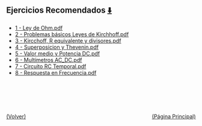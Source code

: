 
<html>
<body>
<h2>Ejercicios Recomendados <a href="https://downgit.github.io/#/home?url=https://github.com/Apuntes-FIUBA/Apuntes-Electronica/tree/main/86 - Electrónica/8602 - Introduccion Ing Electronica/Ejercicios Recomendados" style="font-size:20px">  ⬇️ </a></h2>
<ul>
    <li><a href="1 - Ley de Ohm.pdf">1 - Ley de Ohm.pdf</a></li>
    <li><a href="2 - Problemas básicos Leyes de Kirchhoff.pdf">2 - Problemas básicos Leyes de Kirchhoff.pdf</a></li>
    <li><a href="3 - Kircchoff, R equivalente y divisores.pdf">3 - Kircchoff, R equivalente y divisores.pdf</a></li>
    <li><a href="4 - Superposicion y Thevenin.pdf">4 - Superposicion y Thevenin.pdf</a></li>
    <li><a href="5 - Valor medio y Potencia DC.pdf">5 - Valor medio y Potencia DC.pdf</a></li>
    <li><a href="6 - Multímetros AC_DC.pdf">6 - Multímetros AC_DC.pdf</a></li>
    <li><a href="7 - Circuito RC Temporal.pdf">7 - Circuito RC Temporal.pdf</a></li>
    <li><a href="8 - Respuesta en Frecuencia.pdf">8 - Respuesta en Frecuencia.pdf</a></li>
</ul>
</body>
</html>




























<br><br><br><br><br><a href="/" style="float: left">(Volver)</a> <a href="/../../../../../" style="float: right">(Página Principal)</a>
